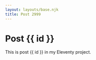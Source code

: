 ```yaml
---
layout: layouts/base.njk
title: Post 2999
---
```


# Post {{ id }}

This is post {{ id }} in my Eleventy project.
